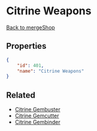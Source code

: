 # Citrine Weapons

<no description available>

[Back to mergeShop](../merge-shops.md)

## Properties

```json
{
    "id": 401,
    "name": "Citrine Weapons"
}
```

## Related

- [Citrine Gembuster](../items/21677-citrine-gembuster.md)
- [Citrine Gemcutter](../items/21678-citrine-gemcutter.md)
- [Citrine Gembinder](../items/21679-citrine-gembinder.md)

